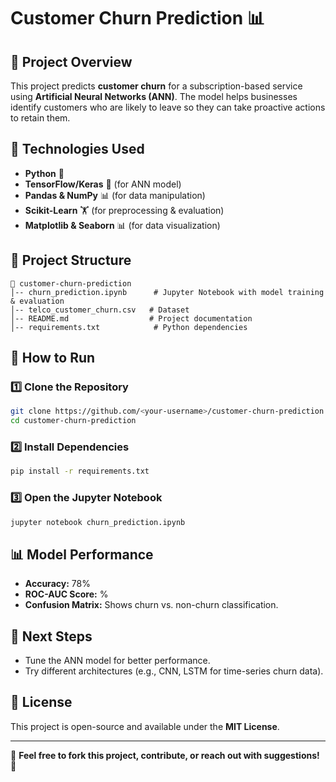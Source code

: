 # Customer Churn Prediction 📊

## 📌 Project Overview
This project predicts **customer churn** for a subscription-based service using **Artificial Neural Networks (ANN)**. The model helps businesses identify customers who are likely to leave so they can take proactive actions to retain them.

## 🔹 Technologies Used
- **Python** 🐍
- **TensorFlow/Keras** 🧠 (for ANN model)
- **Pandas & NumPy** 📊 (for data manipulation)
- **Scikit-Learn** 🏋️ (for preprocessing & evaluation)
- **Matplotlib & Seaborn** 📊 (for data visualization)

## 📂 Project Structure
```
📁 customer-churn-prediction
│-- churn_prediction.ipynb      # Jupyter Notebook with model training & evaluation
│-- telco_customer_churn.csv   # Dataset
│-- README.md                  # Project documentation
│-- requirements.txt            # Python dependencies
```

## 🚀 How to Run
### **1️⃣ Clone the Repository**
```bash
git clone https://github.com/<your-username>/customer-churn-prediction.git
cd customer-churn-prediction
```

### **2️⃣ Install Dependencies**
```bash
pip install -r requirements.txt
```

### **3️⃣ Open the Jupyter Notebook**
```bash
jupyter notebook churn_prediction.ipynb
```

## 📊 Model Performance
- **Accuracy:** 78%  
- **ROC-AUC Score:** % 
- **Confusion Matrix:** Shows churn vs. non-churn classification.

## 📌 Next Steps
- Tune the ANN model for better performance.
- Try different architectures (e.g., CNN, LSTM for time-series churn data).

## 📜 License
This project is open-source and available under the **MIT License**.

---
🙌 **Feel free to fork this project, contribute, or reach out with suggestions!** 🚀



